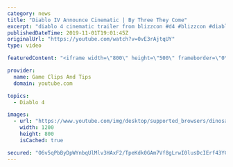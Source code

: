 ```yaml
---
category: news
title: "Diablo IV Announce Cinematic | By Three They Come"
excerpt: "diablo 4 cinematic trailer from blizzcon #d4 #blizzcon #diablo."
publishedDateTime: 2019-11-01T19:01:45Z
originalUrl: "https://youtube.com/watch?v=0vE3rAjtqUY"
type: video

featuredContent: "<iframe width=\"800\" height=\"500\" frameborder=\"0\" src=\"https://www.youtube.com/embed/0vE3rAjtqUY\" allow=\"accelerometer; autoplay; encrypted-media; gyroscope; picture-in-picture\" allowfullscreen></iframe>"

provider:
  name: Game Clips And Tips
  domain: youtube.com

topics:
  - Diablo 4

images:
  - url: "https://www.youtube.com/img/desktop/supported_browsers/dinosaur.png"
    width: 1200
    height: 800
    isCached: true

secured: "O6v5qPbByDpWYnbqUlMlv3HAxF2/TpeKdk0GAm7Vf8gLrwI0lusDcIErf43YCwpZCFv5b6JUQ3D5TlCQ4VN9tZr4R7BzLuetPpX6KHzqHMMHGoNy1aVbZXJxDI0Tfb0xVxXvsLkNTqs+m63a3LLJFVyKG3vc/BeBQ2TVHvWdf/vqVPsSdf2gtWG4KarVOZdhb9yA07xPGdSJuzIWOOV4+0FlMbSAnfMuB5NXzaWMDDrZPDeSIawGG+k+yLXqKf71ipRffjgEOtkY+/5fTW0GHCtytRFVo7mXTsvj2xnTgJCcba8dXPkJko09OCVmv5X0OdPZyUcg1Z8bav9xGxFzX7UUVKb8RI4AriqD05hKO6LAnxMU1Lx7iDpbl8UqpHgU7FS4Sx6ZEP46bHudBJ7GVg==;NdgjpFxrzEOj7ad8iVUbiw=="
---
```


